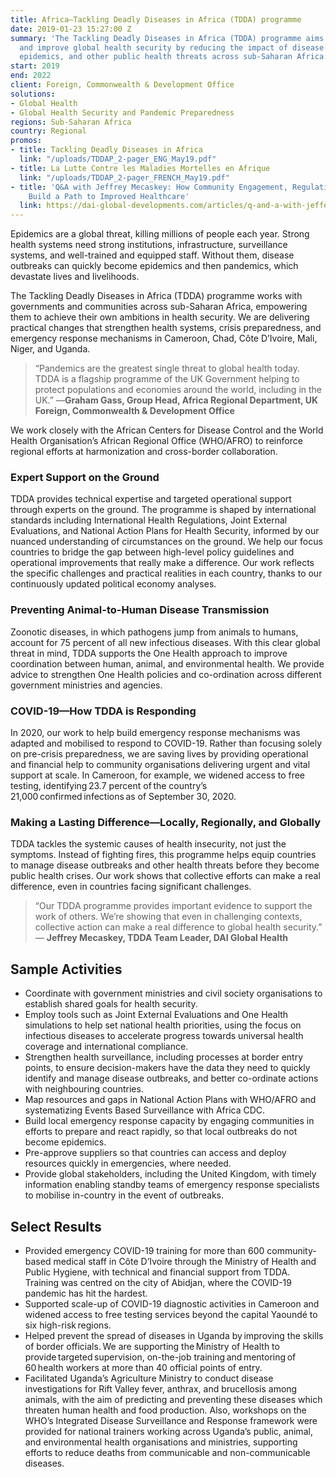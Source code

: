 ```yaml
---
title: Africa—Tackling Deadly Diseases in Africa (TDDA) programme
date: 2019-01-23 15:27:00 Z
summary: 'The Tackling Deadly Diseases in Africa (TDDA) programme aims to save lives
  and improve global health security by reducing the impact of disease outbreaks,
  epidemics, and other public health threats across sub-Saharan Africa. '
start: 2019
end: 2022
client: Foreign, Commonwealth & Development Office
solutions:
- Global Health
- Global Health Security and Pandemic Preparedness
regions: Sub-Saharan Africa
country: Regional
promos:
- title: Tackling Deadly Diseases in Africa
  link: "/uploads/TDDAP_2-pager_ENG_May19.pdf"
- title: La Lutte Contre les Maladies Mortelles en Afrique
  link: "/uploads/TDDAP_2-pager_FRENCH_May19.pdf"
- title: 'Q&A with Jeffrey Mecaskey: How Community Engagement, Regulations, and Incentives
    Build a Path to Improved Healthcare'
  link: https://dai-global-developments.com/articles/q-and-a-with-jeffery-mecaskey
---
```


Epidemics are a global threat, killing millions of people each year. Strong health systems need strong institutions, infrastructure, surveillance systems, and well-trained and equipped staff. Without them, disease outbreaks can quickly become epidemics and then pandemics, which devastate lives and livelihoods. 

The Tackling Deadly Diseases in Africa (TDDA) programme works with governments and communities across sub-Saharan Africa, empowering them to achieve their own ambitions in health security. We are delivering practical changes that strengthen health systems, crisis preparedness, and emergency response mechanisms in Cameroon, Chad, Côte D’Ivoire, Mali, Niger, and Uganda. 

>  “Pandemics are the greatest single threat to global health today. TDDA is a flagship programme of the UK Government helping to protect populations and economies around the world, including in the UK.”  —**Graham Gass, Group Head, Africa Regional Department, UK Foreign, Commonwealth & Development Office**

We work closely with the African Centers for Disease Control and the World Health Organisation’s African Regional Office (WHO/AFRO) to reinforce regional efforts at harmonization and cross-border collaboration.  

### Expert Support on the Ground

TDDA provides technical expertise and targeted operational support through experts on the ground. The programme is shaped by international standards including International Health Regulations, Joint External Evaluations, and National Action Plans for Health Security, informed by our nuanced understanding of circumstances on the ground. We help our focus countries to bridge the gap between high-level policy guidelines and operational improvements that really make a difference. Our work reflects the specific challenges and practical realities in each country, thanks to our continuously updated political economy analyses.

### Preventing Animal-to-Human Disease Transmission 

Zoonotic diseases, in which pathogens jump from animals to humans, account for 75 percent of all new infectious diseases. With this clear global threat in mind, TDDA supports the One Health approach to improve coordination between human, animal, and environmental health. We provide advice to strengthen One Health policies and co-ordination across different government ministries and agencies. 

### COVID-19—How TDDA is Responding

In 2020, our work to help build emergency response mechanisms was adapted and mobilised to respond to COVID-19. Rather than focusing solely on pre-crisis preparedness, we are saving lives by providing operational and financial help to community organisations delivering urgent and vital support at scale. In Cameroon, for example, we widened access to free testing, identifying 23.7 percent of the country’s 21,000 confirmed infections as of September 30, 2020.

### Making a Lasting Difference—Locally, Regionally, and Globally

TDDA tackles the systemic causes of health insecurity, not just the symptoms. Instead of fighting fires, this programme helps equip countries to manage disease outbreaks and other health threats before they become public health crises. Our work shows that collective efforts can make a real difference, even in countries facing significant challenges.

> “Our TDDA programme provides important evidence to support the work of others. We’re showing that even in challenging contexts, collective action can make a real difference to global health security.” — **Jeffrey Mecaskey, TDDA Team Leader, DAI Global Health** 

## Sample Activities

* Coordinate with government ministries and civil society organisations to establish shared goals for health security. 
* Employ tools such as Joint External Evaluations and One Health simulations to help set national health priorities, using the focus on infectious diseases to accelerate progress towards universal health coverage and international compliance. 
* Strengthen health surveillance, including processes at border entry points, to ensure decision-makers have the data they need to quickly identify and manage disease outbreaks, and better co-ordinate actions with neighbouring countries.  
* Map resources and gaps in National Action Plans with WHO/AFRO and systematizing Events Based Surveillance with Africa CDC.
* Build local emergency response capacity by engaging communities in efforts to prepare and react rapidly, so that local outbreaks do not become epidemics. 
* Pre-approve suppliers so that countries can access and deploy resources quickly in emergencies, where needed. 
* Provide global stakeholders, including the United Kingdom, with timely information enabling standby teams of emergency response specialists to mobilise in-country in the event of outbreaks.  
 

## Select Results

* Provided emergency COVID-19 training for more than 600 community-based medical staff in Côte D’Ivoire through the Ministry of Health and Public Hygiene, with technical and financial support from TDDA. Training was centred on the city of Abidjan, where the COVID-19 pandemic has hit the hardest. 
* Supported scale-up of COVID-19 diagnostic activities in Cameroon and widened access to free testing services beyond the capital Yaoundé to six high-risk regions. 
* Helped prevent the spread of diseases in Uganda by improving the skills of border officials. We are supporting the Ministry of Health to provide targeted supervision, on-the-job training and mentoring of 60 health workers at more than 40 official points of entry.  
* Facilitated Uganda’s Agriculture Ministry to conduct disease investigations for Rift Valley fever, anthrax, and brucellosis among animals, with the aim of predicting and preventing these diseases which threaten human health and food production. Also, workshops on the WHO’s Integrated Disease Surveillance and Response framework were provided for national trainers working across Uganda’s public, animal, and environmental health organisations and ministries, supporting efforts to reduce deaths from communicable and non-communicable diseases. 